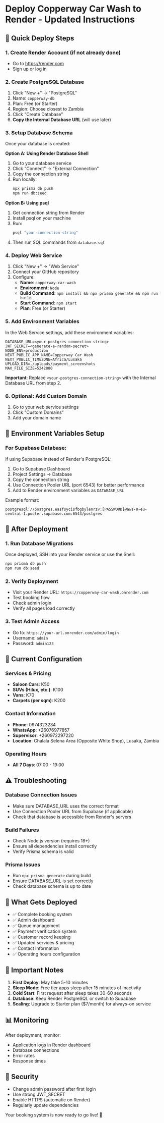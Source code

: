 # Deploy Copperway Car Wash to Render - Updated Instructions

## 🚀 Quick Deploy Steps

### 1. Create Render Account (if not already done)
- Go to https://render.com
- Sign up or log in

### 2. Create PostgreSQL Database
1. Click "New +" → "PostgreSQL"
2. Name: `copperway-db`
3. Plan: Free (or Starter)
4. Region: Choose closest to Zambia
5. Click "Create Database"
6. **Copy the Internal Database URL** (will use later)

### 3. Setup Database Schema
Once your database is created:

**Option A: Using Render Database Shell**
1. Go to your database service
2. Click "Connect" → "External Connection"
3. Copy the connection string
4. Run locally:
   ```bash
   npx prisma db push
   npm run db:seed
   ```

**Option B: Using psql**
1. Get connection string from Render
2. Install psql on your machine
3. Run:
   ```bash
   psql "your-connection-string"
   ```
4. Then run SQL commands from `database.sql`

### 4. Deploy Web Service
1. Click "New +" → "Web Service"
2. Connect your GitHub repository
3. Configure:
   - **Name**: `copperway-car-wash`
   - **Environment**: `Node`
   - **Build Command**: `npm install && npx prisma generate && npm run build`
   - **Start Command**: `npm start`
   - **Plan**: Free (or Starter)

### 5. Add Environment Variables
In the Web Service settings, add these environment variables:

```
DATABASE_URL=<your-postgres-connection-string>
JWT_SECRET=<generate-a-random-secret>
NODE_ENV=production
NEXT_PUBLIC_APP_NAME=Copperway Car Wash
NEXT_PUBLIC_TIMEZONE=Africa/Lusaka
UPLOAD_DIR=./uploads/payment_screenshots
MAX_FILE_SIZE=5242880
```

**Important**: Replace `<your-postgres-connection-string>` with the Internal Database URL from step 2.

### 6. Optional: Add Custom Domain
1. Go to your web service settings
2. Click "Custom Domains"
3. Add your domain name

## 📝 Environment Variables Setup

### For Supabase Database:
If using Supabase instead of Render's PostgreSQL:

1. Go to Supabase Dashboard
2. Project Settings → Database
3. Copy the connection string
4. Use Connection Pooler URL (port 6543) for better performance
5. Add to Render environment variables as `DATABASE_URL`

Example format:
```
postgresql://postgres.easfsycisfbgbylenrzv:[PASSWORD]@aws-0-eu-central-1.pooler.supabase.com:6543/postgres
```

## 🔧 After Deployment

### 1. Run Database Migrations
Once deployed, SSH into your Render service or use the Shell:

```bash
npx prisma db push
npm run db:seed
```

### 2. Verify Deployment
- Visit your Render URL: `https://copperway-car-wash.onrender.com`
- Test booking flow
- Check admin login
- Verify all pages load correctly

### 3. Test Admin Access
- Go to: `https://your-url.onrender.com/admin/login`
- Username: `admin`
- Password: `admin123`

## 📱 Current Configuration

### Services & Pricing
- **Saloon Cars**: K50
- **SUVs (Hilux, etc.)**: K100
- **Vans**: K70
- **Carpets (per sqm)**: K200

### Contact Information
- **Phone**: 0974323234
- **WhatsApp**: +26076977857
- **Supervisor**: +260972297220
- **Location**: Chalala Selena Area (Opposite White Shop), Lusaka, Zambia

### Operating Hours
- **All 7 Days**: 07:00 - 19:00

## ⚠️ Troubleshooting

### Database Connection Issues
- Make sure DATABASE_URL uses the correct format
- Use Connection Pooler URL from Supabase (if applicable)
- Check that database is accessible from Render's servers

### Build Failures
- Check Node.js version (requires 18+)
- Ensure all dependencies install correctly
- Verify Prisma schema is valid

### Prisma Issues
- Run `npx prisma generate` during build
- Ensure DATABASE_URL is set correctly
- Check database schema is up to date

## 🎯 What Gets Deployed

- ✅ Complete booking system
- ✅ Admin dashboard
- ✅ Queue management
- ✅ Payment verification system
- ✅ Customer record keeping
- ✅ Updated services & pricing
- ✅ Contact information
- ✅ Operating hours configuration

## 🚨 Important Notes

1. **First Deploy**: May take 5-10 minutes
2. **Sleep Mode**: Free tier apps sleep after 15 minutes of inactivity
3. **Cold Start**: First request after sleep takes 30-60 seconds
4. **Database**: Keep Render PostgreSQL or switch to Supabase
5. **Scaling**: Upgrade to Starter plan ($7/month) for always-on service

## 📊 Monitoring

After deployment, monitor:
- Application logs in Render dashboard
- Database connections
- Error rates
- Response times

## 🔐 Security

- Change admin password after first login
- Use strong JWT_SECRET
- Enable HTTPS (automatic on Render)
- Regularly update dependencies

Your booking system is now ready to go live! 🎉

